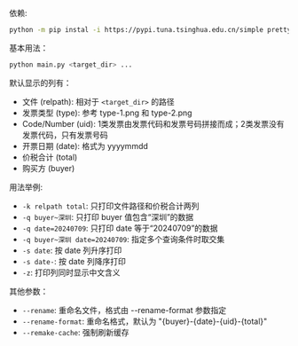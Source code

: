 依赖:
```bash
python -m pip instal -i https://pypi.tuna.tsinghua.edu.cn/simple prettytable pdfplumber
```

基本用法：

```bash
python main.py <target_dir> ...
```

默认显示的列有：
- 文件 (relpath): 相对于 `<target_dir>` 的路径
- 发票类型 (type): 参考 type-1.png 和 type-2.png
- Code/Number (uid): 1类发票由发票代码和发票号码拼接而成；2类发票没有发票代码，只有发票号码
- 开票日期 (date): 格式为 yyyymmdd
- 价税合计 (total)
- 购买方 (buyer)

用法举例:
- `-k relpath total`: 只打印文件路径和价税合计两列
- `-q buyer~深圳`: 只打印 buyer 值包含“深圳”的数据
- `-q date=20240709`: 只打印 date 等于“20240709”的数据
- `-q buyer~深圳 date=20240709`: 指定多个查询条件时取交集
- `-s date`: 按 date 列升序打印
- `-s date-`: 按 date 列降序打印
- `-z`: 打印列同时显示中文含义

其他参数：
- `--rename`: 重命名文件，格式由 --rename-format 参数指定
- `--rename-format`: 重命名格式，默认为 "{buyer}-{date}-{uid}-{total}"
- `--remake-cache`: 强制刷新缓存